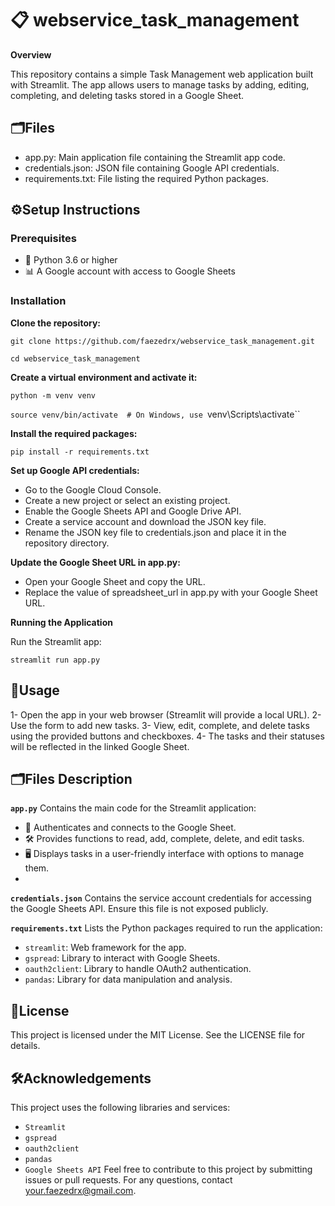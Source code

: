 # 📋 webservice_task_management

**Overview**

This repository contains a simple Task Management web application built with Streamlit. The app allows users to manage tasks by adding, editing, completing, and deleting tasks stored in a Google Sheet.

## 🗂️Files

- app.py: Main application file containing the Streamlit app code.
- credentials.json: JSON file containing Google API credentials.
- requirements.txt: File listing the required Python packages.
  
## ⚙️Setup Instructions

### Prerequisites

- 🐍 Python 3.6 or higher
- 📊 A Google account with access to Google Sheets

### Installation

**Clone the repository:**

`git clone https://github.com/faezedrx/webservice_task_management.git`

`cd webservice_task_management`

**Create a virtual environment and activate it:**

`python -m venv venv`

`source venv/bin/activate  # On Windows, use `venv\Scripts\activate``

**Install the required packages:**

`pip install -r requirements.txt`


**Set up Google API credentials:**

- Go to the Google Cloud Console.
- Create a new project or select an existing project.
- Enable the Google Sheets API and Google Drive API.
- Create a service account and download the JSON key file.
- Rename the JSON key file to credentials.json and place it in the repository directory.

**Update the Google Sheet URL in app.py:**

- Open your Google Sheet and copy the URL.
- Replace the value of spreadsheet_url in app.py with your Google Sheet URL.

**Running the Application**

Run the Streamlit app:

`streamlit run app.py`

## 🚀Usage
1- Open the app in your web browser (Streamlit will provide a local URL).
2- Use the form to add new tasks.
3- View, edit, complete, and delete tasks using the provided buttons and checkboxes.
4- The tasks and their statuses will be reflected in the linked Google Sheet.

## 🗂️Files Description

**`app.py`**
Contains the main code for the Streamlit application:
- 🔐 Authenticates and connects to the Google Sheet.
- 🛠️ Provides functions to read, add, complete, delete, and edit tasks.
- 🖥️ Displays tasks in a user-friendly interface with options to manage them.
- 
**`credentials.json`**
Contains the service account credentials for accessing the Google Sheets API. Ensure this file is not exposed publicly.

**`requirements.txt`**
Lists the Python packages required to run the application:

- `streamlit`: Web framework for the app.
- `gspread`: Library to interact with Google Sheets.
- `oauth2client`: Library to handle OAuth2 authentication.
- `pandas`: Library for data manipulation and analysis.

## 📝License
This project is licensed under the MIT License. See the LICENSE file for details.

## 🛠️Acknowledgements
This project uses the following libraries and services:

- `Streamlit`
- `gspread`
- `oauth2client`
- `pandas`
- `Google Sheets API`
Feel free to contribute to this project by submitting issues or pull requests. For any questions, contact your.faezedrx@gmail.com.
